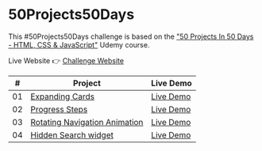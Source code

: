 # 50Projects50Days

This #50Projects50Days challenge is based on the ["50 Projects In 50 Days - HTML, CSS & JavaScript"](https://www.udemy.com/course/50-projects-50-days/) Udemy course.

Live Website 👉 [Challenge Website](https://geraldelorm.github.io/50projects50days/)

|  #  | Project                                                                                                              | Live Demo                                                                                         |
| :-: | -------------------------------------------------------------------------------------------------------------------- | ------------------------------------------------------------------------------------------------- |
| 01  | [Expanding Cards](https://github.com/geraldelorm/50projects50days/tree/main/Day-1-expanding-cards)                   | [Live Demo](https://geraldelorm.github.io/50projects50days/Day-1-expanding-cards/index.html)      |
| 02  | [Progress Steps](https://github.com/geraldelorm/50projects50days/tree/main/Day-2-progress-steps)                     | [Live Demo](https://geraldelorm.github.io/50projects50days/Day-2-progress-steps/index.html)       |
| 03  | [Rotating Navigation Animation](https://github.com/geraldelorm/50projects50days/tree/main/Day-3-rotating-navigation) | [Live Demo](https://geraldelorm.github.io/50projects50days/Day-3-rotating-navigation/index.html)  |
| 04  | [Hidden Search widget](https://github.com/geraldelorm/50projects50days/tree/main/Day-4-hidden-search-widget)         | [Live Demo](https://geraldelorm.github.io/50projects50days/Day-4-hidden-search-widget/index.html) |
